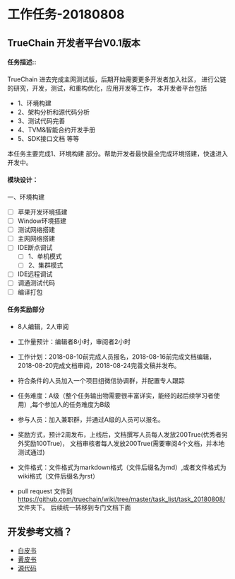 工作任务-20180808
==========================================

## TrueChain 开发者平台V0.1版本

#### 任务描述::
TrueChain 进去完成主网测试版，后期开始需要更多开发者加入社区，
进行公链的研究，开发，测试，和重构优化，应用开发等工作，
本开发者平台包括
* 1、环境构建
* 2、架构分析和源代码分析
* 3、测试代码完善
* 4、TVM&智能合约开发手册 
* 5、SDK接口文档 等等

本任务主要完成1、环境构建 部分。帮助开发者最快最全完成环境搭建，快速进入开发中。


#### 模块设计：
一、环境构建
- [ ] 苹果开发环境搭建
- [ ] Window环境搭建
- [ ] 测试网络搭建
- [ ] 主网网络搭建
- [ ] IDE断点调试
   - [ ] 1、单机模式
   - [ ] 2、集群模式
- [ ] IDE远程调试
- [ ] 调通测试代码
- [ ] 编译打包

#### 任务奖励部分

* 8人编辑，2人审阅
* 工作量预计：编辑者8小时，审阅者2小时 
* 工作计划：2018-08-10前完成人员报名，2018-08-16前完成文档编辑，2018-08-20完成文档审阅，2018-08-24完善文稿并发布。
* 符合条件的人员加入一个项目组微信协调群，并配置专人跟踪
* 任务难度：A级（整个任务输出物需要很丰富详实，能经的起后续学习者使用）,每个参加人的任务难度为B级 
* 参与人员：加入兼职群，并通过A级的人员可以报名。
* 奖励方式，预计2周发布，上线后，文档撰写人员每人发放200True(优秀者另外奖励100True)， 文档审核者每人发放200True(需要审阅4个文档，并本地测试通过)
 

* 文件格式：文件格式为markdown格式（文件后缀名为md）,或者文件格式为wiki格式（文件后缀名为rst）
* pull request 文件到 https://github.com/truechain/wiki/tree/master/task_list/task_20180808/  文件夹下。
后续统一转移到专门文档下面


## 开发参考文档？

* [白皮书](https://www.truechain.pro/Truechain.pdf) 
* [黄皮书](https://github.com/truechain/wiki/blob/master/yellowpaper/paper.pdf)
* [源代码](https://github.com/truechain/truechain-engineering-code.git)
